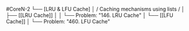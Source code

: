 #CoreN-2
└── [LRU & LFU Cache]
    │   / Caching mechanisms using lists /
    │
    ├── [[LRU Cache]]
    │   │   └── Problem: "146. LRU Cache"
    │
    └── [[LFU Cache]]
        │   └── Problem: "460. LFU Cache"